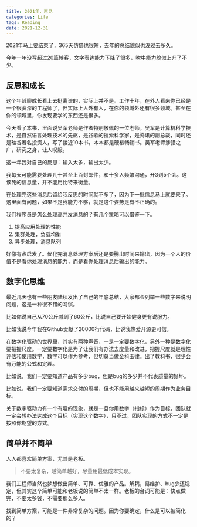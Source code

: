 ```yaml
---
title: 2021年，再见
categories: Life
tags: Reading
date: 2021-12-31
---
```


2021年马上要结束了，365天仿佛也很短，去年的总结貌似也没过去多久。

今年一年没写超过20篇博客，文字表达能力下降了很多，吹牛能力貌似上升了不少。

## 反思和成长

这个年龄聊成长看上去挺离谱的，实际上并不是。工作十年，在外人看来你已经是一个很资深的工程师了，但实际上人外有人，在你的领域外还有很多领域。甚至在你的领域里，你发现要学的东西还是很多。

今天看了本书，里面说吴军老师是作者特别敬佩的一位老师。吴军是计算机科学技术，是自然语言处理技术的先驱，是谷歌的搜索科学家，是腾讯的副总裁，同时还是硅谷著名投资人，写了接近10本书，本本都是硬核畅销书。吴军老师涉猎之广，研究之身，让人叹服。

这一年我对自己的反思：输入太多，输出太少。

我每天可能需要处理几十甚至上百封邮件，和十多人频繁沟通，开3到5个会。这该死的信息量，并不能用比特来衡量。

在处理完这些消息后留给我反思的时间就不多了，因为下一批信息马上就要来了。这里面有问题，如果不是我能力不够，就是这个姿势是有不正确的。

我们程序员是怎么处理高并发消息的？有几个策略可以借鉴一下。

1. 提高应用处理的性能
2. 集群处理，负载均衡
3. 异步处理，消息队列

好像有点启发了。优化完消息处理方案后还是要腾出时间来输出，因为一个人的价值不是看你处理消息的能力，而是看你处理消息后输出的能力。

## 数字化思维

最近几天也有一些朋友陆续发出了自己的年底总结，大家都会列举一些数字来说明问题，这是一种很不错的习惯。

比如你说自己从70公斤减到了60公斤，比说自己要开始健身更有说服力。

比如我说今年我在Github贡献了20000行代码，比说我热爱开源更可信。

在数字化驱动的世界里，其实有两种声音，一是一定要数字化，另外一种是数字化要把握尺度。一定要数字化是为了让我们有办法去度量和改进，把握尺度就是理性评估和使用数字，数字可以作为参考，但切莫当做金科玉律。出了教科书，很少会有万能的公式和定理。

比如说，我们一定要知道产品有多少bug，但是bug的多少并不代表质量的好坏。

比如说，我们一定要知道需求交付的周期，但也不能用越来越短的周期作为业务目标。

关于数字驱动力有一个有趣的现象，就是一旦你用数字（指标）作为目标，团队就一定会想办法达成这个目标（实现这个数字），只不过，团队实现的方式不一定是按照你期望的方式。

## 简单并不简单

人人都喜欢简单方案，尤其是老板。

> 不要太复杂，越简单越好，尽量用最低成本实现。

我们工程师当然也梦想做出简单、可靠、优雅的产品。解耦，易维护、bug少还稳定，但其实这个简单可能和老板说的简单不太一样。老板的台词可能是：快点做完，不要太多钱，不需要那么多人。

找到简单方案，可能是一件非常复杂的问题。因为你要确定，什么是可以被简化的？